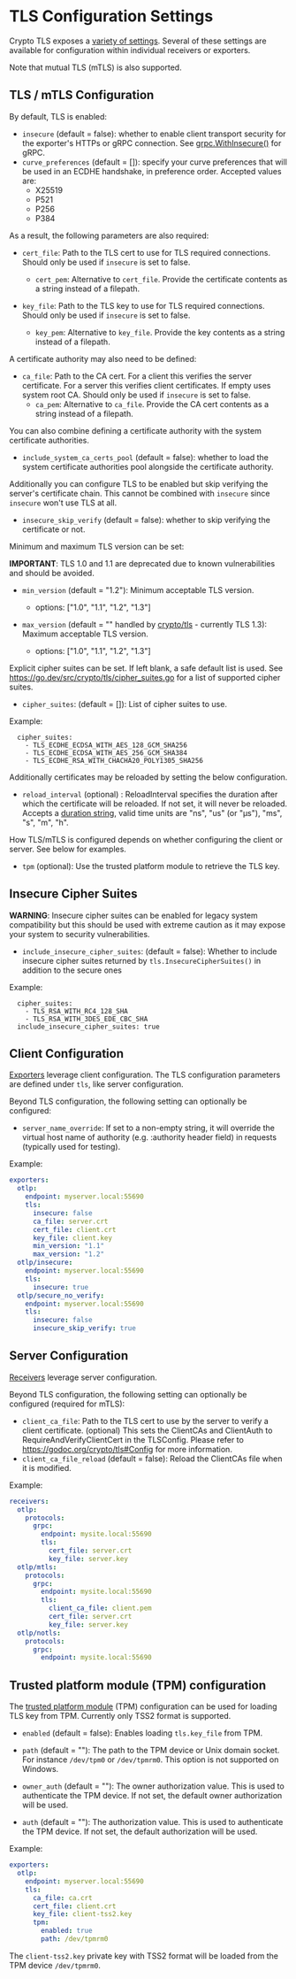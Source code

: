 # TLS Configuration Settings

Crypto TLS exposes a [variety of settings](https://godoc.org/crypto/tls).
Several of these settings are available for configuration within individual
receivers or exporters.

Note that mutual TLS (mTLS) is also supported.

## TLS / mTLS Configuration

By default, TLS is enabled:

- `insecure` (default = false): whether to enable client transport security for
  the exporter's HTTPs or gRPC connection. See
  [grpc.WithInsecure()](https://godoc.org/google.golang.org/grpc#WithInsecure)
  for gRPC.
- `curve_preferences` (default = []): specify your curve preferences  that will
	 be used in an ECDHE handshake, in preference order. Accepted values are:
  - X25519
  - P521
  - P256
  - P384

As a result, the following parameters are also required:

- `cert_file`: Path to the TLS cert to use for TLS required connections. Should
  only be used if `insecure` is set to false.
  - `cert_pem`: Alternative to `cert_file`. Provide the certificate contents as a string instead of a filepath.

- `key_file`: Path to the TLS key to use for TLS required connections. Should
  only be used if `insecure` is set to false.
  - `key_pem`: Alternative to `key_file`. Provide the key contents as a string instead of a filepath.

A certificate authority may also need to be defined:

- `ca_file`: Path to the CA cert. For a client this verifies the server
  certificate. For a server this verifies client certificates. If empty uses
  system root CA. Should only be used if `insecure` is set to false.
  - `ca_pem`: Alternative to `ca_file`. Provide the CA cert contents as a string instead of a filepath.

You can also combine defining a certificate authority with the system certificate authorities.

- `include_system_ca_certs_pool` (default = false): whether to load the system certificate authorities pool
  alongside the certificate authority.

Additionally you can configure TLS to be enabled but skip verifying the server's
certificate chain. This cannot be combined with `insecure` since `insecure`
won't use TLS at all.

- `insecure_skip_verify` (default = false): whether to skip verifying the
  certificate or not.

Minimum and maximum TLS version can be set:

__IMPORTANT__: TLS 1.0 and 1.1 are deprecated due to known vulnerabilities and should be avoided.

- `min_version` (default = "1.2"): Minimum acceptable TLS version.
  - options: ["1.0", "1.1", "1.2", "1.3"]

- `max_version` (default = "" handled by [crypto/tls](https://github.com/golang/go/blob/ed9db1d36ad6ef61095d5941ad9ee6da7ab6d05a/src/crypto/tls/common.go#L700) - currently TLS 1.3): Maximum acceptable TLS version.
  - options: ["1.0", "1.1", "1.2", "1.3"]

Explicit cipher suites can be set. If left blank, a safe default list is used. See https://go.dev/src/crypto/tls/cipher_suites.go for a list of supported cipher suites.
- `cipher_suites`: (default = []): List of cipher suites to use.

Example:
```
  cipher_suites:
    - TLS_ECDHE_ECDSA_WITH_AES_128_GCM_SHA256
    - TLS_ECDHE_ECDSA_WITH_AES_256_GCM_SHA384
    - TLS_ECDHE_RSA_WITH_CHACHA20_POLY1305_SHA256
```

Additionally certificates may be reloaded by setting the below configuration.

- `reload_interval` (optional) : ReloadInterval specifies the duration after which the certificate will be reloaded.
   If not set, it will never be reloaded.
   Accepts a [duration string](https://pkg.go.dev/time#ParseDuration),
   valid time units are "ns", "us" (or "µs"), "ms", "s", "m", "h".

How TLS/mTLS is configured depends on whether configuring the client or server.
See below for examples.

- `tpm` (optional): Use the trusted platform module to retrieve the TLS key.

## Insecure Cipher Suites

**WARNING**: Insecure cipher suites can be enabled for legacy system compatibility but this should be used with extreme caution as it may expose your system to security vulnerabilities.

- `include_insecure_cipher_suites`: (default = false): Whether to include insecure cipher suites returned by `tls.InsecureCipherSuites()` in addition to the secure ones

Example:
```
  cipher_suites:
    - TLS_RSA_WITH_RC4_128_SHA
    - TLS_RSA_WITH_3DES_EDE_CBC_SHA
  include_insecure_cipher_suites: true
```

## Client Configuration

[Exporters](https://github.com/open-telemetry/opentelemetry-collector/blob/main/exporter/README.md)
leverage client configuration. The TLS configuration parameters are defined
under `tls`, like server configuration.

Beyond TLS configuration, the following setting can optionally be configured:

- `server_name_override`: If set to a non-empty string, it will override the
  virtual host name of authority (e.g. :authority header field) in requests
  (typically used for testing).

Example:

```yaml
exporters:
  otlp:
    endpoint: myserver.local:55690
    tls:
      insecure: false
      ca_file: server.crt
      cert_file: client.crt
      key_file: client.key
      min_version: "1.1"
      max_version: "1.2"
  otlp/insecure:
    endpoint: myserver.local:55690
    tls:
      insecure: true
  otlp/secure_no_verify:
    endpoint: myserver.local:55690
    tls:
      insecure: false
      insecure_skip_verify: true
```

## Server Configuration

[Receivers](https://github.com/open-telemetry/opentelemetry-collector/blob/main/receiver/README.md)
leverage server configuration.

Beyond TLS configuration, the following setting can optionally be configured
(required for mTLS):

- `client_ca_file`: Path to the TLS cert to use by the server to verify a
  client certificate. (optional) This sets the ClientCAs and ClientAuth to
  RequireAndVerifyClientCert in the TLSConfig. Please refer to
  https://godoc.org/crypto/tls#Config for more information.
- `client_ca_file_reload` (default = false): Reload the ClientCAs file when it is modified.

Example:

```yaml
receivers:
  otlp:
    protocols:
      grpc:
        endpoint: mysite.local:55690
        tls:
          cert_file: server.crt
          key_file: server.key
  otlp/mtls:
    protocols:
      grpc:
        endpoint: mysite.local:55690
        tls:
          client_ca_file: client.pem
          cert_file: server.crt
          key_file: server.key
  otlp/notls:
    protocols:
      grpc:
        endpoint: mysite.local:55690
```

## Trusted platform module (TPM) configuration

The [trusted platform module](https://trustedcomputinggroup.org/resource/trusted-platform-module-tpm-summary/) (TPM) configuration can be used for loading TLS key from TPM. Currently only TSS2 format is supported.

- `enabled` (default = false): Enables loading `tls.key_file` from TPM.

- `path` (default = ""): The path to the TPM device or Unix domain socket. For instance `/dev/tpm0` or `/dev/tpmrm0`. This option is not supported on Windows.

- `owner_auth` (default = ""): The owner authorization value. This is used to authenticate the TPM device. If not set, the default owner authorization will be used.

- `auth` (default = ""): The authorization value. This is used to authenticate the TPM device. If not set, the default authorization will be used.

Example:

```yaml
exporters:
  otlp:
    endpoint: myserver.local:55690
    tls:
      ca_file: ca.crt
      cert_file: client.crt
      key_file: client-tss2.key
      tpm:
        enabled: true
        path: /dev/tpmrm0
```

The `client-tss2.key` private key with TSS2 format will be loaded from the TPM device `/dev/tpmrm0`.